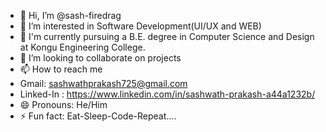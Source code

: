 - 👋 Hi, I’m @sash-firedrag
- 👀 I’m interested in Software Development(UI/UX and WEB)
- 🌱 I'm currently pursuing a B.E. degree in Computer Science and Design at Kongu Engineering College.
- 💞️ I’m looking to collaborate on projects
- 📫 How to reach me
-  Gmail: sashwathprakash725@gmail.com 
-  Linked-In : https://www.linkedin.com/in/sashwath-prakash-a44a1232b/
- 😄 Pronouns: He/Him
- ⚡ Fun fact: Eat-Sleep-Code-Repeat....

